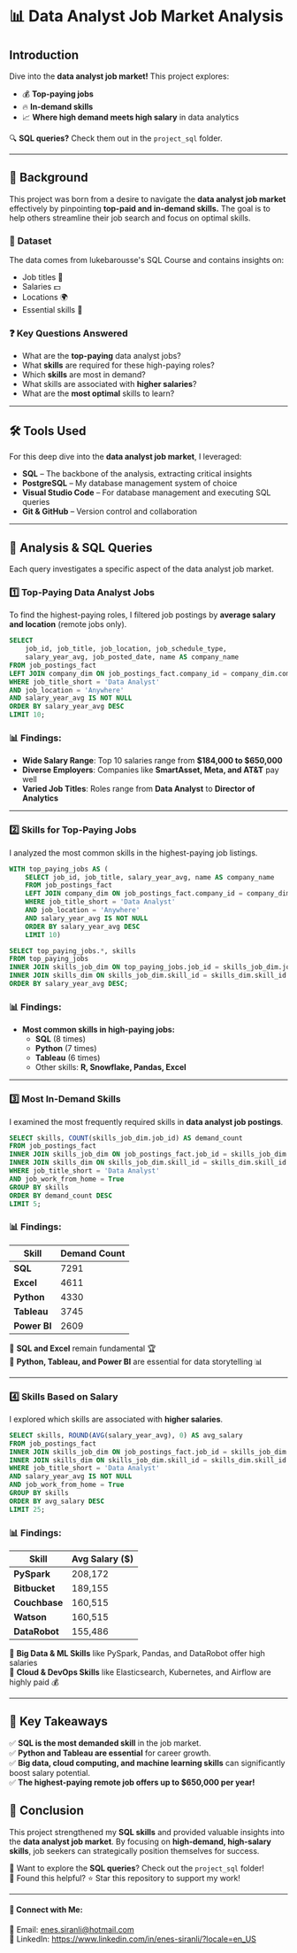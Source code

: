 # 📊 Data Analyst Job Market Analysis

## Introduction
Dive into the **data analyst job market!** This project explores:
- 💰 **Top-paying jobs**
- 🔥 **In-demand skills**
- 📈 **Where high demand meets high salary** in data analytics

🔍 **SQL queries?** Check them out in the `project_sql` folder.

---
## 📌 Background
This project was born from a desire to navigate the **data analyst job market** effectively by pinpointing **top-paid and in-demand skills.** The goal is to help others streamline their job search and focus on optimal skills.

### 📂 **Dataset**
The data comes from lukebarousse's SQL Course and contains insights on:
- Job titles 🏢
- Salaries 💵
- Locations 🌍
- Essential skills 🎯

### ❓ **Key Questions Answered**
- What are the **top-paying** data analyst jobs?
- What **skills** are required for these high-paying roles?
- Which **skills** are most in demand?
- What skills are associated with **higher salaries**?
- What are the **most optimal** skills to learn?

---
## 🛠 Tools Used
For this deep dive into the **data analyst job market**, I leveraged:
- **SQL** – The backbone of the analysis, extracting critical insights
- **PostgreSQL** – My database management system of choice
- **Visual Studio Code** – For database management and executing SQL queries
- **Git & GitHub** – Version control and collaboration

---
## 🔎 Analysis & SQL Queries
Each query investigates a specific aspect of the data analyst job market.

### 1️⃣ **Top-Paying Data Analyst Jobs**
To find the highest-paying roles, I filtered job postings by **average salary and location** (remote jobs only).

```sql
SELECT
	job_id, job_title, job_location, job_schedule_type,
	salary_year_avg, job_posted_date, name AS company_name
FROM job_postings_fact
LEFT JOIN company_dim ON job_postings_fact.company_id = company_dim.company_id
WHERE job_title_short = 'Data Analyst'
AND job_location = 'Anywhere'
AND salary_year_avg IS NOT NULL
ORDER BY salary_year_avg DESC
LIMIT 10;
```

### 📊 **Findings:**
- **Wide Salary Range**: Top 10 salaries range from **$184,000 to $650,000**
- **Diverse Employers**: Companies like **SmartAsset, Meta, and AT&T** pay well
- **Varied Job Titles**: Roles range from **Data Analyst** to **Director of Analytics**

---
### 2️⃣ **Skills for Top-Paying Jobs**
I analyzed the most common skills in the highest-paying job listings.

```sql
WITH top_paying_jobs AS (
    SELECT job_id, job_title, salary_year_avg, name AS company_name
    FROM job_postings_fact
    LEFT JOIN company_dim ON job_postings_fact.company_id = company_dim.company_id
    WHERE job_title_short = 'Data Analyst'
    AND job_location = 'Anywhere'
    AND salary_year_avg IS NOT NULL
    ORDER BY salary_year_avg DESC
    LIMIT 10)

SELECT top_paying_jobs.*, skills
FROM top_paying_jobs
INNER JOIN skills_job_dim ON top_paying_jobs.job_id = skills_job_dim.job_id
INNER JOIN skills_dim ON skills_job_dim.skill_id = skills_dim.skill_id
ORDER BY salary_year_avg DESC;
```

### 📊 **Findings:**
- **Most common skills in high-paying jobs:**
  - **SQL** (8 times)  
  - **Python** (7 times)  
  - **Tableau** (6 times)  
  - Other skills: **R, Snowflake, Pandas, Excel**

---
### 3️⃣ **Most In-Demand Skills**
I examined the most frequently required skills in **data analyst job postings**.

```sql
SELECT skills, COUNT(skills_job_dim.job_id) AS demand_count
FROM job_postings_fact
INNER JOIN skills_job_dim ON job_postings_fact.job_id = skills_job_dim.job_id
INNER JOIN skills_dim ON skills_job_dim.skill_id = skills_dim.skill_id
WHERE job_title_short = 'Data Analyst'
AND job_work_from_home = True
GROUP BY skills
ORDER BY demand_count DESC
LIMIT 5;
```

### 📊 **Findings:**
| Skill | Demand Count |
|------------|--------------|
| **SQL** | 7291 |
| **Excel** | 4611 |
| **Python** | 4330 |
| **Tableau** | 3745 |
| **Power BI** | 2609 |

🔹 **SQL and Excel** remain fundamental 🏆  
🔹 **Python, Tableau, and Power BI** are essential for data storytelling 📊

---
### 4️⃣ **Skills Based on Salary**
I explored which skills are associated with **higher salaries**.

```sql
SELECT skills, ROUND(AVG(salary_year_avg), 0) AS avg_salary
FROM job_postings_fact
INNER JOIN skills_job_dim ON job_postings_fact.job_id = skills_job_dim.job_id
INNER JOIN skills_dim ON skills_job_dim.skill_id = skills_dim.skill_id
WHERE job_title_short = 'Data Analyst'
AND salary_year_avg IS NOT NULL
AND job_work_from_home = True
GROUP BY skills
ORDER BY avg_salary DESC
LIMIT 25;
```

### 📊 **Findings:**
| Skill | Avg Salary ($) |
|------------|--------------|
| **PySpark** | 208,172 |
| **Bitbucket** | 189,155 |
| **Couchbase** | 160,515 |
| **Watson** | 160,515 |
| **DataRobot** | 155,486 |

🔹 **Big Data & ML Skills** like PySpark, Pandas, and DataRobot offer high salaries  
🔹 **Cloud & DevOps Skills** like Elasticsearch, Kubernetes, and Airflow are highly paid 💰

---
## 🎯 Key Takeaways
✅ **SQL is the most demanded skill** in the job market.  
✅ **Python and Tableau are essential** for career growth.  
✅ **Big data, cloud computing, and machine learning skills** can significantly boost salary potential.  
✅ **The highest-paying remote job offers up to $650,000 per year!**  

## 🚀 Conclusion
This project strengthened my **SQL skills** and provided valuable insights into the **data analyst job market**. By focusing on **high-demand, high-salary skills**, job seekers can strategically position themselves for success.

🔹 Want to explore the **SQL queries**? Check out the `project_sql` folder!  
🔹 Found this helpful? ⭐ Star this repository to support my work!  

---
#### 🔗 **Connect with Me:**  
📧 Email: enes.siranli@hotmail.com  
💼 LinkedIn: https://www.linkedin.com/in/enes-siranli/?locale=en_US

